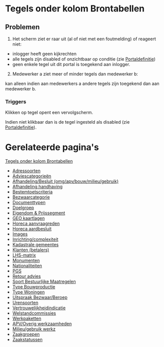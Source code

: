 # Tegels onder kolom Brontabellen

## Problemen

1) Het scherm ziet er raar uit (al of niet met een foutmelding) of reageert niet:

* inlogger heeft geen kijkrechten
* alle tegels zijn disabled of onzichtbaar op conditie (zie [Portaldefinitie](/docs/instellen_inrichten/portaldefinitie/README.md))
* geen enkele tegel uit dit portal is toegekend aan inlogger.

2) Medewerker a ziet meer of minder tegels dan medewerker b:

kan alleen indien aan medewerkers a andere tegels zijn toegekend dan aan medewerker b.

### Triggers

Klikken op tegel opent een vervolgscherm.

Indien niet klikbaar dan is de tegel ingesteld als disabled (zie [Portaldefinitie](/docs/instellen_inrichten/portaldefinitie/README.md)).

# Gerelateerde pagina's

[Tegels onder kolom Brontabellen](/docs/probleemoplossing/portalen_en_moduleschermen/beheerportaal/tegels_onder_kolom_brontabellen/README.md)

* [Adressoorten](/docs/probleemoplossing/portalen_en_moduleschermen/beheerportaal/tegels_onder_kolom_brontabellen/adressoorten.md)
* [Adviescategorieën](/docs/probleemoplossing/portalen_en_moduleschermen/beheerportaal/tegels_onder_kolom_brontabellen/adviescategorieen.md)
* [Afhandeling/Besluit (omg/apv/bouw/milieu/gebruik)](/docs/probleemoplossing/portalen_en_moduleschermen/beheerportaal/tegels_onder_kolom_brontabellen/afhandeling_besluit.md)
* [Afhandeling handhaving](/docs/probleemoplossing/portalen_en_moduleschermen/beheerportaal/tegels_onder_kolom_brontabellen/afhandeling_handhaving.md)
* [Bestemtoetscriteria](/docs/probleemoplossing/portalen_en_moduleschermen/beheerportaal/tegels_onder_kolom_brontabellen/bestemplantoetscriteria.md)
* [Bezwaarcategorie](/docs/probleemoplossing/portalen_en_moduleschermen/beheerportaal/tegels_onder_kolom_brontabellen/bezwaarcategorie.md)
* [Documenttypen](/docs/probleemoplossing/portalen_en_moduleschermen/beheerportaal/tegels_onder_kolom_brontabellen/documenttypen.md)
* [Doelgroep](/docs/probleemoplossing/portalen_en_moduleschermen/beheerportaal/tegels_onder_kolom_brontabellen/doelgroep.md)
* [Eigendom &amp; Prijssegment](/docs/probleemoplossing/portalen_en_moduleschermen/beheerportaal/tegels_onder_kolom_brontabellen/eigendom_prijssegment.md)
* [GEO kaartlagen](/docs/probleemoplossing/portalen_en_moduleschermen/beheerportaal/tegels_onder_kolom_brontabellen/geo-kaartlagen.md)
* [Horeca aanvraagreden](/docs/probleemoplossing/portalen_en_moduleschermen/beheerportaal/tegels_onder_kolom_brontabellen/horeca_aanvraagreden.md)
* [Horeca aardbesluit](/docs/probleemoplossing/portalen_en_moduleschermen/beheerportaal/tegels_onder_kolom_brontabellen/horeca_aard_besluit.md)
* [Images](/docs/probleemoplossing/portalen_en_moduleschermen/beheerportaal/tegels_onder_kolom_brontabellen/images.md)
* [Inrichting/complexiteit](/docs/probleemoplossing/portalen_en_moduleschermen/beheerportaal/tegels_onder_kolom_brontabellen/inrichting-complexiteit.md)
* [Kadastrale gemeentes](/docs/probleemoplossing/portalen_en_moduleschermen/beheerportaal/tegels_onder_kolom_brontabellen/kadastrale_gemeentes.md)
* [Klanten (betalers)](/docs/probleemoplossing/portalen_en_moduleschermen/beheerportaal/tegels_onder_kolom_brontabellen/klanten_betalers.md)
* [LHS-matrix](/docs/probleemoplossing/portalen_en_moduleschermen/beheerportaal/tegels_onder_kolom_brontabellen/lhs-matrix.md)
* [Monumenten](/docs/probleemoplossing/portalen_en_moduleschermen/beheerportaal/tegels_onder_kolom_brontabellen/monumenten.md)
* [Nationaliteiten](/docs/probleemoplossing/portalen_en_moduleschermen/beheerportaal/tegels_onder_kolom_brontabellen/nationaliteiten.md)
* [PGS](/docs/probleemoplossing/portalen_en_moduleschermen/beheerportaal/tegels_onder_kolom_brontabellen/pgs.md)
* [Retour advies](/docs/probleemoplossing/portalen_en_moduleschermen/beheerportaal/tegels_onder_kolom_brontabellen/retour_advies.md)
* [Soort Bestuurlijke Maatregelen](/docs/probleemoplossing/portalen_en_moduleschermen/beheerportaal/tegels_onder_kolom_brontabellen/soort_bestuurlijke_maatregelen.md)
* [Type Bouwproductie](/docs/probleemoplossing/portalen_en_moduleschermen/beheerportaal/tegels_onder_kolom_brontabellen/type_bouwproductie.md)
* [Type Woningen](/docs/probleemoplossing/portalen_en_moduleschermen/beheerportaal/tegels_onder_kolom_brontabellen/type_woningen.md)
* [Uitspraak Bezwaar/Beroep](/docs/probleemoplossing/portalen_en_moduleschermen/beheerportaal/tegels_onder_kolom_brontabellen/uitspraak_bezwaar_beroep.md)
* [Urensoorten](/docs/probleemoplossing/portalen_en_moduleschermen/beheerportaal/tegels_onder_kolom_brontabellen/urensoorten.md)
* [Vertrouwelijkheidindicatie](/docs/probleemoplossing/portalen_en_moduleschermen/beheerportaal/tegels_onder_kolom_brontabellen/vertrouwelijkheidindicatie.md)
* [Welstandcommissies](/docs/probleemoplossing/portalen_en_moduleschermen/beheerportaal/tegels_onder_kolom_brontabellen/welstandcommissies.md)
* [Werkpaketten](/docs/probleemoplossing/portalen_en_moduleschermen/beheerportaal/tegels_onder_kolom_brontabellen/werkpakketten.md)
* [APV/Overig werkzaamheden](/docs/probleemoplossing/portalen_en_moduleschermen/beheerportaal/tegels_onder_kolom_brontabellen/werkzaamheden_apv_overig.md)
* [Milieu/gebruik werkz](/docs/probleemoplossing/portalen_en_moduleschermen/beheerportaal/tegels_onder_kolom_brontabellen/werkzaamheden_milieu_gebruik.md)
* [Zaakgroepen](/docs/probleemoplossing/portalen_en_moduleschermen/beheerportaal/tegels_onder_kolom_brontabellen/zaakgroepen.md)
* [Zaakstatussen](/docs/probleemoplossing/portalen_en_moduleschermen/beheerportaal/tegels_onder_kolom_brontabellen/zaakstatussen.md)
